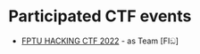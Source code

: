 # Participated CTF events

- [FPTU HACKING CTF 2022](https://github.com/kaitoz11/CTFs/tree/main/FPTU%20Hacking%20CTF) - as Team [FIඞ]

